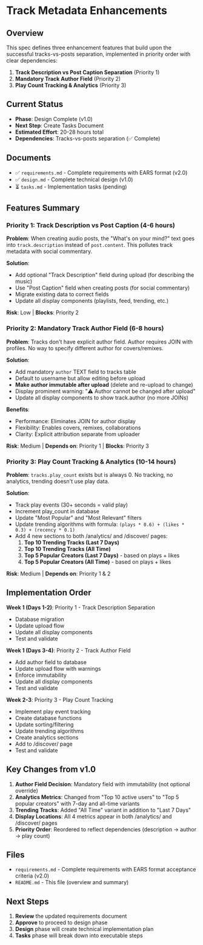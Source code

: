 # Track Metadata Enhancements

## Overview

This spec defines three enhancement features that build upon the successful tracks-vs-posts separation, implemented in priority order with clear dependencies:

1. **Track Description vs Post Caption Separation** (Priority 1)
2. **Mandatory Track Author Field** (Priority 2)
3. **Play Count Tracking & Analytics** (Priority 3)

## Current Status

- **Phase**: Design Complete (v1.0)
- **Next Step**: Create Tasks Document
- **Estimated Effort**: 20-28 hours total
- **Dependencies**: Tracks-vs-posts separation (✅ Complete)

## Documents

- ✅ `requirements.md` - Complete requirements with EARS format (v2.0)
- ✅ `design.md` - Complete technical design (v1.0)
- ⏳ `tasks.md` - Implementation tasks (pending)

## Features Summary

### Priority 1: Track Description vs Post Caption (4-6 hours)

**Problem**: When creating audio posts, the "What's on your mind?" text goes into `track.description` instead of `post.content`. This pollutes track metadata with social commentary.

**Solution**: 
- Add optional "Track Description" field during upload (for describing the music)
- Use "Post Caption" field when creating posts (for social commentary)
- Migrate existing data to correct fields
- Update all display components (playlists, feed, trending, etc.)

**Risk**: Low | **Blocks**: Priority 2

### Priority 2: Mandatory Track Author Field (6-8 hours)

**Problem**: Tracks don't have explicit author field. Author requires JOIN with profiles. No way to specify different author for covers/remixes.

**Solution**:
- Add mandatory `author` TEXT field to tracks table
- Default to username but allow editing before upload
- **Make author immutable after upload** (delete and re-upload to change)
- Display prominent warning: "⚠️ Author cannot be changed after upload"
- Update all display components to show track.author (no more JOINs)

**Benefits**:
- Performance: Eliminates JOIN for author display
- Flexibility: Enables covers, remixes, collaborations
- Clarity: Explicit attribution separate from uploader

**Risk**: Medium | **Depends on**: Priority 1 | **Blocks**: Priority 3

### Priority 3: Play Count Tracking & Analytics (10-14 hours)

**Problem**: `tracks.play_count` exists but is always 0. No tracking, no analytics, trending doesn't use play data.

**Solution**:
- Track play events (30+ seconds = valid play)
- Increment play_count in database
- Update "Most Popular" and "Most Relevant" filters
- Update trending algorithms with formula: `(plays * 0.6) + (likes * 0.3) + (recency * 0.1)`
- Add 4 new sections to both /analytics/ and /discover/ pages:
  1. **Top 10 Trending Tracks (Last 7 Days)**
  2. **Top 10 Trending Tracks (All Time)**
  3. **Top 5 Popular Creators (Last 7 Days)** - based on plays + likes
  4. **Top 5 Popular Creators (All Time)** - based on plays + likes

**Risk**: Medium | **Depends on**: Priority 1 & 2

## Implementation Order

**Week 1 (Days 1-2)**: Priority 1 - Track Description Separation
- Database migration
- Update upload flow
- Update all display components
- Test and validate

**Week 1 (Days 3-4)**: Priority 2 - Track Author Field
- Add author field to database
- Update upload flow with warnings
- Enforce immutability
- Update all display components
- Test and validate

**Week 2-3**: Priority 3 - Play Count Tracking
- Implement play event tracking
- Create database functions
- Update sorting/filtering
- Update trending algorithms
- Create analytics sections
- Add to /discover/ page
- Test and validate

## Key Changes from v1.0

1. **Author Field Decision**: Mandatory field with immutability (not optional override)
2. **Analytics Metrics**: Changed from "Top 10 active users" to "Top 5 popular creators" with 7-day and all-time variants
3. **Trending Tracks**: Added "All Time" variant in addition to "Last 7 Days"
4. **Display Locations**: All 4 metrics appear in both /analytics/ and /discover/ pages
5. **Priority Order**: Reordered to reflect dependencies (description → author → play count)

## Files

- `requirements.md` - Complete requirements with EARS format acceptance criteria (v2.0)
- `README.md` - This file (overview and summary)

## Next Steps

1. **Review** the updated requirements document
2. **Approve** to proceed to design phase
3. **Design** phase will create technical implementation plan
4. **Tasks** phase will break down into executable steps

